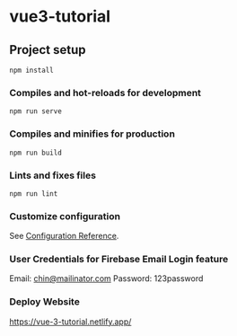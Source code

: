 # vue3-tutorial

## Project setup
```
npm install
```

### Compiles and hot-reloads for development
```
npm run serve
```

### Compiles and minifies for production
```
npm run build
```

### Lints and fixes files
```
npm run lint
```

### Customize configuration
See [Configuration Reference](https://cli.vuejs.org/config/).

### User Credentials for Firebase Email Login feature 
Email: chin@mailinator.com 
Password: 123password

### Deploy Website
https://vue-3-tutorial.netlify.app/
